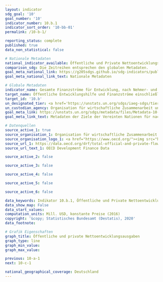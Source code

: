 ```yaml
---
layout: indicator
sdg_goal: '10'
goal_number: '10'
indicator_number: 10.b.1
indicator_sort_order: '10-bb-01'
permalink: /10-b-1/

reporting_status: complete
published: true
data_non_statistical: false

# Nationale Metadaten
national_indicator_available: Öffentliche und Private Nettoentwicklungsausgaben insgesamt <br> Öffentliche Nettoentwicklungsausgaben (ODA) <br> Andere öffentliche Nettoleistungen (OOF) <br> Öffentlich unterstützte Exportkredite (Nettoauszahlungen) <br> Private konzessionäre Leistungen (der Nichtregierungsorganisationen) (Nettoauszahlungen) <br> Private Leistungen zu marktüblichen Bedingungen (Nettoauszahlungen)
comparison_sdg: Die Zeitreihen entsprechen den globalen Metadaten.
goal_meta_national_link: https://g205sdgs.github.io/sdg-indicators/public/MetaDe/10.b.1.pdf
goal_meta_national_link_text: Nationale Metadaten

# Globale Metadaten
indicator_name: Gesamte Finanzströme für Entwicklung, nach Nehmer- und Geberländern und Art des Zahlungsstroms (z. B. öffentliche Entwicklungszusammenarbeit (ODA), ausländische Direktinvestitionen und sonstige Finanzströme)
target_name: Öffentliche Entwicklungshilfe und Finanzströme einschließlich ausländischer Direktinvestitionen in die Staaten fördern, in denen der Bedarf am größten ist, insbesondere in die am wenigsten entwickelten Länder, die afrikanischen Länder, die kleinen Inselentwicklungsländer und die Binnenentwicklungsländer, im Einklang mit ihren jeweiligen nationalen Plänen und Programmen
target_id: '10.b'
un_designated_tier: <a href='https://unstats.un.org/sdgs/iaeg-sdgs/tier-classification/' title='Klicken Sie hier um weitere Informationen zur UN-Tier-Klassifikation zu erhalten.'>Tier I/II</a>
un_custodian_agency: Organisation für wirtschaftliche Zusammenarbeit und Entwicklung (OECD)
goal_meta_link: https://unstats.un.org/sdgs/metadata/files/Metadata-10-0B-01.pdf
goal_meta_link_text: Metadaten der Ziele der Vereinten Nationen für nachhaltige Entwicklung

# Datenquellen
source_active_1: true
source_organisation_1: Organisation für wirtschaftliche Zusammenarbeit und Entwicklung (OECD)
source_organisation_logo_1: <a href="https://www.oecd.org/"><img src="https://g205sdgs.github.io/sdg-indicators/public/OrgImgDe/oecd.png" alt="Logo oecd" style="height:60px; width:148px"/></a>
source_url_1: https://data.oecd.org/drf/total-official-and-private-flows.htm
source_url_text_1: OECD Development Finance Data

source_active_2: false

source_active_3: false

source_active_4: false

source_active_5: false

source_active_6: false

data_keywords: Indikator 10.b.1, Öffentliche und Private Nettoentwicklungsausgaben insgesamt, Öffentliche Nettoentwicklungsausgaben (ODA), Andere öffentliche Nettoleistungen (OOF), Öffentlich unterstützte Exportkredite (Nettoauszahlungen), Private konzessionäre Leistungen (der Nichtregierungsorganisationen) (Nettoauszahlungen), Private Leistungen zu marktüblichen Bedingungen (Nettoauszahlungen), Organisation für wirtschaftliche Zusammenarbeit und Entwicklung (OECD)
data_show_map: False
data_start_values: 
computation_units: Mill. USD, konstante Preise (2016)
copyright: '&copy; Statistisches Bundesamt (Destatis), 2020'
data_footnote: 

# Grafik Eigenschaften
graph_title: Öffentliche und private Nettoentwicklungsausgaben
graph_type: line
graph_min_value: 
graph_max_value: 

previous: 10-a-1
next: 10-c-1

national_geographical_coverage: Deutschland
---
```


<span></span>